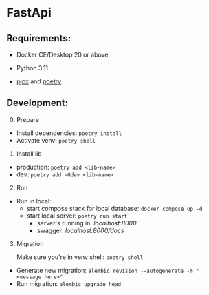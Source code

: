 # FastApi

## Requirements:

- Docker CE/Desktop 20 or above

- Python 3.11

- [pipx](https://pipx.pypa.io/stable/installation/) and [poetry](https://python-poetry.org/docs/#installing-with-pipx)

## Development:

0. Prepare

- Install dependencies: `poetry install`
- Activate venv: `poetry shell`

1. Install lib

- production: `poetry add <lib-name>`
- dev: `poetry add -Gdev <lib-name>`

2. Run
- Run in local:
  - start compose stack for local database: `docker compose up -d`
  - start local server: `poetry run start`
      - server's running in: _localhost:8000_
      - swagger: _localhost:8000/docs_

3. Migration

    Make sure you're in venv shell: `poetry shell`

- Generate new migration: `alembic revision --autogenerate -m "<message here>"`
- Run migration: `alembic upgrade head`
